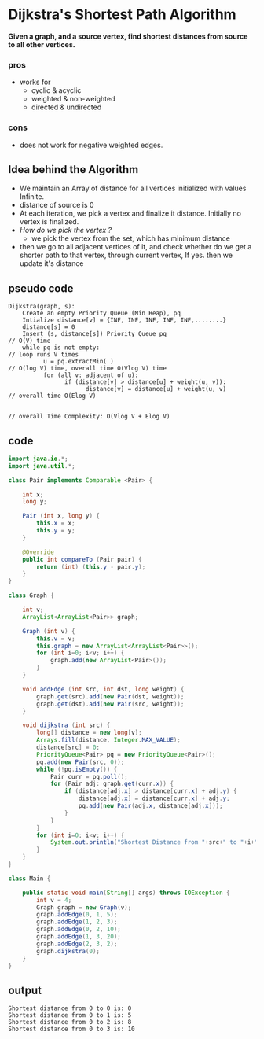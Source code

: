 # Dijkstra's Shortest Path Algorithm
**Given a graph, and a source vertex, find shortest distances from source to all other vertices.**

### pros
 - works for
    - cyclic & acyclic
    - weighted & non-weighted
    - directed & undirected
 
### cons
 - does not work for negative weighted edges.
 
## Idea behind the Algorithm
 - We maintain an Array of distance for all vertices initialized with values Infinite.
 - distance of source is 0
 - At each iteration, we pick a vertex and finalize it distance. Initially no vertex is finalized.
 - *How do we pick the vertex ?*
    - we pick the vertex from the set, which has minimum distance
 - then we go to all adjacent vertices of it, and check whether do we get a shorter path to that vertex, through current vertex, If yes. then we update it's distance
 
## pseudo code
```
Dijkstra(graph, s):
    Create an empty Priority Queue (Min Heap), pq
    Intialize distance[v] = {INF, INF, INF, INF, INF,........}
    distance[s] = 0
    Insert (s, distance[s]) Priority Queue pq                        // O(V) time
    while pq is not empty:                                           // loop runs V times
          u = pq.extractMin( )                                       // O(log V) time, overall time O(Vlog V) time
          for (all v: adjacent of u):
                if (distance[v] > distance[u] + weight(u, v)):
                      distance[v] = distance[u] + weight(u, v)       // overall time O(Elog V)
                                  
                                                                     // overall Time Complexity: O(Vlog V + Elog V)
```

## code
```java
import java.io.*;
import java.util.*;

class Pair implements Comparable <Pair> {

	int x;
	long y;

	Pair (int x, long y) {
		this.x = x;
		this.y = y;
	}

	@Override
	public int compareTo (Pair pair) {
		return (int) (this.y - pair.y);
	}
}

class Graph {

	int v;
	ArrayList<ArrayList<Pair>> graph;

	Graph (int v) {
		this.v = v;
		this.graph = new ArrayList<ArrayList<Pair>>();
		for (int i=0; i<v; i++) {
			graph.add(new ArrayList<Pair>());
		}
	}

	void addEdge (int src, int dst, long weight) {
		graph.get(src).add(new Pair(dst, weight));
		graph.get(dst).add(new Pair(src, weight));
	}

	void dijkstra (int src) {
		long[] distance = new long[v];
		Arrays.fill(distance, Integer.MAX_VALUE);
		distance[src] = 0;
		PriorityQueue<Pair> pq = new PriorityQueue<Pair>();
		pq.add(new Pair(src, 0));
		while (!pq.isEmpty()) {
			Pair curr = pq.poll();
			for (Pair adj: graph.get(curr.x)) {
				if (distance[adj.x] > distance[curr.x] + adj.y) {
					distance[adj.x] = distance[curr.x] + adj.y;
					pq.add(new Pair(adj.x, distance[adj.x]));
				}
			}
		}
		for (int i=0; i<v; i++) {
			System.out.println("Shortest Distance from "+src+" to "+i+" is: "+distance[i]);
		}
	}
}

class Main {

	public static void main(String[] args) throws IOException {
		int v = 4;
		Graph graph = new Graph(v);
		graph.addEdge(0, 1, 5);
		graph.addEdge(1, 2, 3);
		graph.addEdge(0, 2, 10);
		graph.addEdge(1, 3, 20);
		graph.addEdge(2, 3, 2);
		graph.dijkstra(0);
	}
}
```

## output
```
Shortest distance from 0 to 0 is: 0
Shortest distance from 0 to 1 is: 5
Shortest distance from 0 to 2 is: 8
Shortest distance from 0 to 3 is: 10
```
